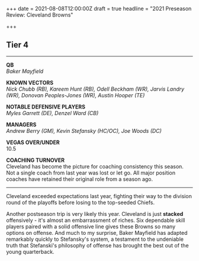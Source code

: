 +++
date = 2021-08-08T12:00:00Z
draft = true
headline = "2021 Preseason Review: Cleveland Browns"

+++
## Tier 4

***

**QB**  
_Baker Mayfield_

**KNOWN VECTORS**  
_Nick Chubb (RB), Kareem Hunt (RB), Odell Beckham (WR), Jarvis Landry (WR), Donovan Peoples-Jones (WR), Austin Hooper (TE)_

**NOTABLE DEFENSIVE PLAYERS**  
_Myles Garrett (DE), Denzel Ward (CB)_

**MANAGERS**  
_Andrew Berry (GM), Kevin Stefansky (HC/OC), Joe Woods (DC)_

**VEGAS OVER/UNDER**  
10\.5

**COACHING TURNOVER**  
Cleveland has become the picture for coaching consistency this season. Not a single coach from last year was lost or let go. All major position coaches have retained their original role from a season ago.

***

Cleveland exceeded expectations last year, fighting their way to the division round of the playoffs before losing to the top-seeded Chiefs.

Another postseason trip is very likely this year. Cleveland is just **stacked** offensively - it's almost an embarrassment of riches. Six dependable skill players paired with a solid offensive line gives these Browns so many options on offense. And much to my surprise, Baker Mayfield has adapted remarkably quickly to Stefansky's system, a testament to the undeniable truth that Stefanski's philosophy of offense has brought the best out of the young quarterback.